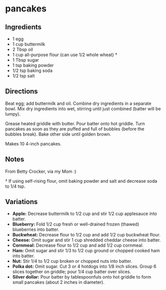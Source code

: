 # pancakes

## Ingredients

* 1 egg
* 1 cup buttermilk
* 2 Tbsp oil
* 1 cup all-purpose flour (can use 1/2 whole wheat) †
* 1 Tbsp sugar
* 1 tsp baking powder
* 1/2 tsp baking soda
* 1/2 tsp salt

## Directions

Beat egg; add buttermilk and oil. Combine dry ingredients in a separate bowl. Mix dry ingredients into wet, stirring until just combined (batter will be lumpy).

Grease heated griddle with butter. Pour batter onto hot griddle. Turn pancakes as soon as they are puffed and full of bubbles (before the bubbles break). Bake other side until golden brown.

Makes 10 4-inch pancakes.


## Notes

From Betty Crocker, via my Mom :)

† If using self-rising flour, omit baking powder and salt and decrease soda to 1/4 tsp.


## Variations

* **Apple:** Decrease buttermilk to 1/2 cup and stir 1/2 cup applesauce into batter.
* **Blueberry:** Fold 1/2 cup fresh or well-drained frozen (thawed) blueberries into batter.
* **Buckwheat:** Decrease flour to 1/2 cup and add 1/2 cup buckwheat flour.
* **Cheese:** Omit sugar and stir 1 cup shredded cheddar cheese into batter.
* **Cornmeal:** Decrease flour to 1/2 cup and add 1/2 cup cornmeal.
* **Ham:** Omit sugar and stir 1/3 to 1/2 cup ground or chopped cooked ham into batter.
* **Nut:** Stir 1/4 to 1/2 cup broken or chopped nuts into batter.
* **Polka dot:** Omit sugar. Cut 3 or 4 hotdogs into 1/8 inch slices. Group 6 slices together on griddle; pour 1/4 cup batter over slices.
* **Silver dollar:** Pour batter by tablespoonfuls onto hot griddle to form small pancakes (about 2 inches in diameter).
